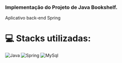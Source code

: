 
### Implementação do Projeto de Java Bookshelf.
Aplicativo back-end Spring

# 💻 Stacks utilizadas:
![Java](https://img.shields.io/badge/Java-ED8B00?style=for-the-badge&logo=java&logoColor=white) ![Spring](https://img.shields.io/badge/Spring-6DB33F?style=for-the-badge&logo=spring&logoColor=white) ![MySql](https://img.shields.io/badge/MySQL-00000F?style=for-the-badge&logo=mysql&logoColor=white)